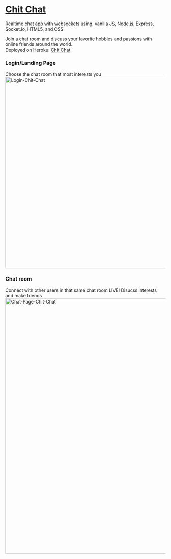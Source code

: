 # [Chit Chat](https://chit-chat-online.herokuapp.com/)

Realtime chat app with websockets using, vanilla JS, Node.js, Express, Socket.io, HTML5, and CSS

Join a chat room and discuss your favorite hobbies and passions with online friends around the world. 
<br/>Deployed on Heroku: [Chit Chat](https://chit-chat-online.herokuapp.com/)

### Login/Landing Page
Choose the chat room that most interests you<br/>
<img src="https://i.ibb.co/G50PZHy/Login-Chit-Chat.jpg" alt="Login-Chit-Chat" border="0" width="600px">

### Chat room
Connect with other users in that same chat room LIVE! Disucss interests and make friends<br/>
<img src="https://i.ibb.co/tXHjHZJ/Chat-Page-Chit-Chat.jpg" alt="Chat-Page-Chit-Chat" border="0" width="800px">
